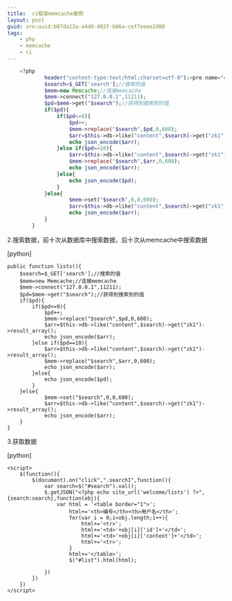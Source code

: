 ```yaml
---
title:  ci框架memcache案例
layout: post
guid: urn:uuid:b87da13a-a4dd-402f-b06a-cef7eeee2d80
tags:
    - php
    - memcache
    - ci
---
```

```php
    <?php  
            header("content-type:text/html;charset=utf-8");<pre name="code" class="python">   public function lists(){  
            $search=$_GET['search'];//搜索的值  
            $mem=new Memcache;//连接memcache  
            $mem->connect("127.0.0.1",11211);  
            $pd=$mem->get("$search");//获得到搜索到的值  
            if($pd){  
                if($pd<=9){  
                    $pd++;  
                    $mem->replace("$search",$pd,0,600);  
                    $arr=$this->db->like("content",$search)->get("zk1")->result_array();  
                    echo json_encode($arr);  
                }else if($pd==10){  
                    $arr=$this->db->like("content",$search)->get("zk1")->result_array();  
                    $mem->replace("$search",$arr,0,600);  
                    echo json_encode($arr);  
                }else{  
                    echo json_encode($pd);  
                }  
            }else{  
                    $mem->set("$search",0,0,600);  
                    $arr=$this->db->like("content",$search)->get("zk1")->result_array();  
                    echo json_encode($arr);  
            }  
        }  

```
2.搜索数据，前十次从数据库中搜索数据，后十次从memcache中搜索数据

[python] 

    public function lists(){  
        $search=$_GET['search'];//搜索的值  
        $mem=new Memcache;//连接memcache  
        $mem->connect("127.0.0.1",11211);  
        $pd=$mem->get("$search");//获得到搜索到的值  
        if($pd){  
            if($pd<=9){  
                $pd++;  
                $mem->replace("$search",$pd,0,600);  
                $arr=$this->db->like("content",$search)->get("zk1")->result_array();  
                echo json_encode($arr);  
            }else if($pd==10){  
                $arr=$this->db->like("content",$search)->get("zk1")->result_array();  
                $mem->replace("$search",$arr,0,600);  
                echo json_encode($arr);  
            }else{  
                echo json_encode($pd);  
            }  
        }else{  
                $mem->set("$search",0,0,600);  
                $arr=$this->db->like("content",$search)->get("zk1")->result_array();  
                echo json_encode($arr);  
        }  
    }  



3.获取数据

[python] 

    <script>  
        $(function(){  
            $(document).on("click",".search1",function(){  
                var search=$("#search").val();  
                $.getJSON("<?php echo site_url('welcome/lists') ?>",{search:search},function(obj){  
                    var html = '<table border="1">';  
                        html+='<th>编号</th><th>用户名</th>';  
                        for(var i = 0;i<obj.length;i++){  
                            html+='<tr>';  
                            html+='<td>'+obj[i]['id']+'</td>';  
                            html+='<td>'+obj[i]['content']+'</td>';  
                            html+='<tr>';  
                        }  
                        html+='</table>';  
                        $("#list").html(html);  
      
                })  
            })        
        })  
    </script>  